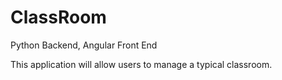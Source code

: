 # ClassRoom

Python Backend, Angular Front End

This application will allow users to manage a typical classroom.
